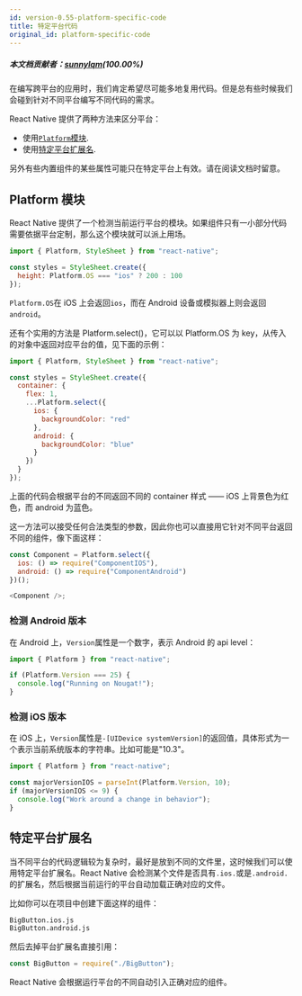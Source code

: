 ```yaml
---
id: version-0.55-platform-specific-code
title: 特定平台代码
original_id: platform-specific-code
---
```

##### 本文档贡献者：[sunnylqm](https://github.com/search?q=sunnylqm%40qq.com+in%3Aemail&type=Users)(100.00%)

在编写跨平台的应用时，我们肯定希望尽可能多地复用代码。但是总有些时候我们会碰到针对不同平台编写不同代码的需求。

React Native 提供了两种方法来区分平台：

- 使用[`Platform`模块](platform-specific-code.md#platform模块).
- 使用[特定平台扩展名](platform-specific-code.md#特定平台扩展名).

另外有些内置组件的某些属性可能只在特定平台上有效。请在阅读文档时留意。

## Platform 模块

React Native 提供了一个检测当前运行平台的模块。如果组件只有一小部分代码需要依据平台定制，那么这个模块就可以派上用场。

```javascript
import { Platform, StyleSheet } from "react-native";

const styles = StyleSheet.create({
  height: Platform.OS === "ios" ? 200 : 100
});
```

`Platform.OS`在 iOS 上会返回`ios`，而在 Android 设备或模拟器上则会返回`android`。

还有个实用的方法是 Platform.select()，它可以以 Platform.OS 为 key，从传入的对象中返回对应平台的值，见下面的示例：

```javascript
import { Platform, StyleSheet } from "react-native";

const styles = StyleSheet.create({
  container: {
    flex: 1,
    ...Platform.select({
      ios: {
        backgroundColor: "red"
      },
      android: {
        backgroundColor: "blue"
      }
    })
  }
});
```

上面的代码会根据平台的不同返回不同的 container 样式 —— iOS 上背景色为红色，而 android 为蓝色。

这一方法可以接受任何合法类型的参数，因此你也可以直接用它针对不同平台返回不同的组件，像下面这样：

```javascript
const Component = Platform.select({
  ios: () => require("ComponentIOS"),
  android: () => require("ComponentAndroid")
})();

<Component />;
```

### 检测 Android 版本

在 Android 上，`Version`属性是一个数字，表示 Android 的 api level：

```javascript
import { Platform } from "react-native";

if (Platform.Version === 25) {
  console.log("Running on Nougat!");
}
```

### 检测 iOS 版本

在 iOS 上，`Version`属性是`-[UIDevice systemVersion]`的返回值，具体形式为一个表示当前系统版本的字符串。比如可能是"10.3"。

```javascript
import { Platform } from "react-native";

const majorVersionIOS = parseInt(Platform.Version, 10);
if (majorVersionIOS <= 9) {
  console.log("Work around a change in behavior");
}
```

## 特定平台扩展名

当不同平台的代码逻辑较为复杂时，最好是放到不同的文件里，这时候我们可以使用特定平台扩展名。React Native 会检测某个文件是否具有`.ios.`或是`.android.`的扩展名，然后根据当前运行的平台自动加载正确对应的文件。

比如你可以在项目中创建下面这样的组件：

```sh
BigButton.ios.js
BigButton.android.js
```

然后去掉平台扩展名直接引用：

```javascript
const BigButton = require("./BigButton");
```

React Native 会根据运行平台的不同自动引入正确对应的组件。
